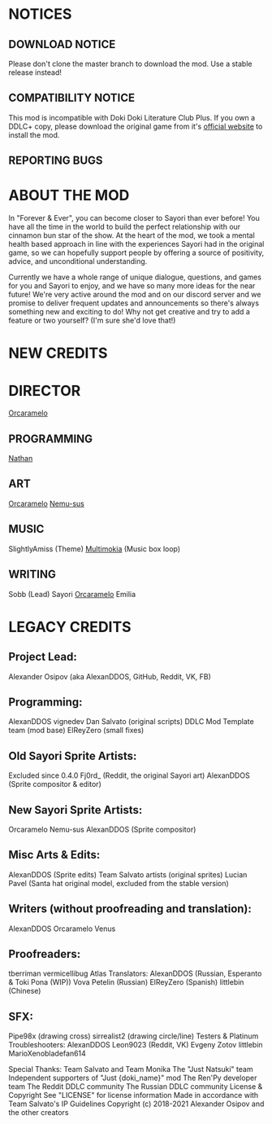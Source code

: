 # NOTICES
## DOWNLOAD NOTICE
Please don't clone the master branch to download the mod. 
Use a stable release instead!

## СOMPATIBILITY NOTICE 
This mod is incompatible with Doki Doki Literature Club Plus. 
If you own a DDLC+ copy, please download the original game from it's [official website](https://ddlc.moe) to install the mod.

## REPORTING BUGS


# ABOUT THE MOD
In "Forever & Ever", you can become closer to Sayori than ever before! 
You have all the time in the world to build the perfect relationship with our cinnamon bun star of the show. 
At the heart of the mod, we took a mental health based approach in line with the experiences Sayori had in the original game, so we can hopefully support people by offering a source of positivity, advice, and unconditional understanding. 

Currently we have a whole range of unique dialogue, questions, and games for you and Sayori to enjoy, and we have so many more ideas for the near future! We're very active around the mod and on our discord server and we promise to deliver frequent updates and announcements so there's always something new and exciting to do! 
Why not get creative and try to add a feature or two yourself? (I'm sure she'd love that!)

# NEW CREDITS

# DIRECTOR
[Orcaramelo](https://github.com/Orcaramelo)

## PROGRAMMING

[Nathan](https://github.com/TRIDENT1313)

## ART

[Orcaramelo](https://github.com/Orcaramelo)
[Nemu-sus](https://github.com/Nemu-sus)

## MUSIC

SlightlyAmiss (Theme)
[Multimokia](https://github.com/multimokia) (Music box loop)

## WRITING

Sobb (Lead)
Sayori
[Orcaramelo](https://github.com/Orcaramelo)
Emilia

# LEGACY CREDITS


## Project Lead:
Alexander Osipov (aka AlexanDDOS, GitHub, Reddit, VK, FB)
## Programming:
AlexanDDOS
vignedev
Dan Salvato (original scripts)
DDLC Mod Template team (mod base)
ElReyZero (small fixes)
## Old Sayori Sprite Artists:
Excluded since 0.4.0
Fj0rd_ (Reddit, the original Sayori art)
AlexanDDOS (Sprite compositor & editor)
## New Sayori Sprite Artists:
Orcaramelo
Nemu-sus
AlexanDDOS (Sprite compositor)
## Misc Arts & Edits:
AlexanDDOS (Sprite edits)
Team Salvato artists (original sprites)
Lucian Pavel (Santa hat original model, excluded from the stable version)
## Writers (without proofreading and translation):
AlexanDDOS
Orcaramelo
Venus

## Proofreaders:
tberriman
vermicellibug
Atlas
Translators:
AlexanDDOS (Russian, Esperanto & Toki Pona (WIP))
Vova Petelin (Russian)
ElReyZero (Spanish)
littlebin (Chinese)

## SFX:
Pipe98x (drawing cross)
sirrealist2 (drawing circle/line)
Testers & Platinum Troubleshooters:
AlexanDDOS
Leon9023 (Reddit, VK)
Evgeny Zotov
littlebin
MarioXenobladefan614

Special Thanks:
Team Salvato and
Team Monika
The "Just Natsuki" team
Independent supporters of "Just {doki_name}" mod
The Ren'Py developer team
The Reddit DDLC community
The Russian DDLC community
License & Copyright
See "LICENSE" for license information
Made in accordance with Team Salvato's IP Guidelines
Copyright (c) 2018-2021 Alexander Osipov and the other creators